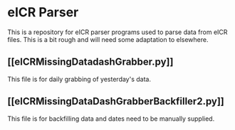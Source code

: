 # eICR Parser

This is a repository for eICR parser programs used to parse data from eICR files. This is a bit rough and will need some adaptation to elsewhere.

## [[eICRMissingDatadashGrabber.py]]
This file is for daily grabbing of yesterday's data.

## [[eICRMissingDataDashGrabberBackfiller2.py]]
This file is for backfilling data and dates need to be manually supplied.
